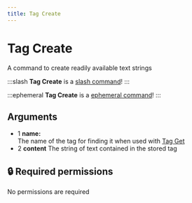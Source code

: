 ```yaml
---
title: Tag Create
---
```

# Tag Create

A command to create readily available text strings

:::slash
**Tag Create** is a [slash command](/commands/info/slash/)!
:::

:::ephemeral
**Tag Create** is a [ephemeral command](/commands/info/ephemeral)!
:::

## Arguments

- 1 **name:**  
    The name of the tag for finding it when used with [Tag Get](tag-get)
- 2 **content**
	The string of text contained in the stored tag

## 🔒 Required permissions

No permissions are required